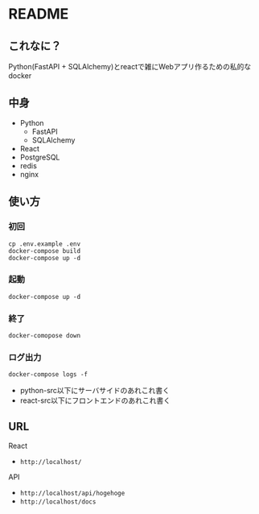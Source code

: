 # README
## これなに？
Python(FastAPI + SQLAlchemy)とreactで雑にWebアプリ作るための私的なdocker

## 中身
- Python
  - FastAPI
  - SQLAlchemy
- React
- PostgreSQL
- redis
- nginx

## 使い方
### 初回
```
cp .env.example .env
docker-compose build
docker-compose up -d
```

### 起動
`docker-compose up -d`

### 終了
`docker-comopose down`

### ログ出力
`docker-compose logs -f`

- python-src以下にサーバサイドのあれこれ書く
- react-src以下にフロントエンドのあれこれ書く

## URL
React
- `http://localhost/`

API
- `http://localhost/api/hogehoge`
- `http://localhost/docs`
